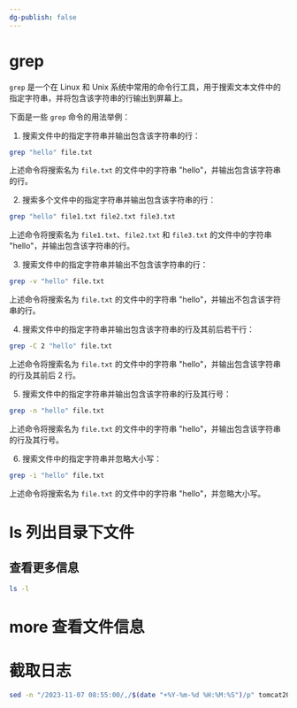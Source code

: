 ```yaml
---
dg-publish: false
---
```

# grep
`grep` 是一个在 Linux 和 Unix 系统中常用的命令行工具，用于搜索文本文件中的指定字符串，并将包含该字符串的行输出到屏幕上。

下面是一些 `grep` 命令的用法举例：

1.  搜索文件中的指定字符串并输出包含该字符串的行：
```bash
grep "hello" file.txt
```

上述命令将搜索名为 `file.txt` 的文件中的字符串 "hello"，并输出包含该字符串的行。

2.  搜索多个文件中的指定字符串并输出包含该字符串的行：
```bash
grep "hello" file1.txt file2.txt file3.txt
```

上述命令将搜索名为 `file1.txt`、`file2.txt` 和 `file3.txt` 的文件中的字符串 "hello"，并输出包含该字符串的行。

3.  搜索文件中的指定字符串并输出不包含该字符串的行：
```bash
grep -v "hello" file.txt
```

上述命令将搜索名为 `file.txt` 的文件中的字符串 "hello"，并输出不包含该字符串的行。

4.  搜索文件中的指定字符串并输出包含该字符串的行及其前后若干行：
```bash
grep -C 2 "hello" file.txt
```

上述命令将搜索名为 `file.txt` 的文件中的字符串 "hello"，并输出包含该字符串的行及其前后 2 行。

5.  搜索文件中的指定字符串并输出包含该字符串的行及其行号：
```bash
grep -n "hello" file.txt
```

上述命令将搜索名为 `file.txt` 的文件中的字符串 "hello"，并输出包含该字符串的行及其行号。

6.  搜索文件中的指定字符串并忽略大小写：
```bash
grep -i "hello" file.txt
```

上述命令将搜索名为 `file.txt` 的文件中的字符串 "hello"，并忽略大小写。

# ls 列出目录下文件

## 查看更多信息
```bash
ls -l
```

# more 查看文件信息
# 截取日志
```sh
sed -n "/2023-11-07 08:55:00/,/$(date "+%Y-%m-%d %H:%M:%S")/p" tomcat20231030_181534.log > log.txt
```

